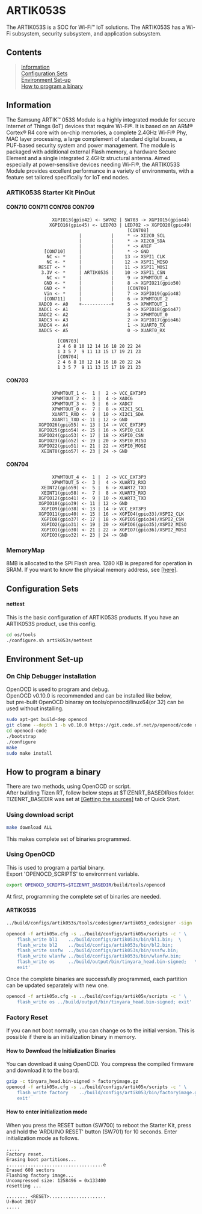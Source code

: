 # ARTIK053S

The ARTIK053S is a SOC for Wi-Fi™ IoT solutions. The ARTIK053S has a Wi-Fi subsystem, security subsystem, and application subsystem.

## Contents

> [Information](#information)  
> [Configuration Sets](#configuration-sets)  
> [Environment Set-up](#environment-set-up)  
> [How to program a binary](#how-to-program-a-binary)

## Information

The Samsung ARTIK™ 053S Module is a highly integrated module for secure Internet of Things (IoT) devices that require Wi-Fi®. It is based on an ARM® Cortex® R4 core with on-chip memories, a complete 2.4GHz Wi-Fi® Phy, MAC layer processing, a large complement of standard digital buses, a PUF-based security system and power management. The module is packaged with additional external Flash memory, a hardware Secure Element and a single integrated 2.4GHz structural antenna.
Aimed especially at power-sensitive devices needing Wi-Fi®, the ARTIK053S Module provides excellent performance in a variety of environments, with a feature set tailored specifically for IoT end nodes.

### ARTIK053S Starter Kit PinOut
#### CON710 CON711 CON708 CON709
```
                 XGPIO13(gpio42) <- SW702 | SW703 -> XGPIO15(gpio44)
                XGPIO16(gpio45) <- LED703 | LED702 -> XGPIO20(gpio49)
                                             [CON708]
                           |           |     * -> XI2C0_SCL
                           |           |     * -> XI2C0_SDA
                           |           |     * -> AREF
              [CON710]     |           |     * -> GND
               NC <- *     |           |    13 -> XSPI1_CLK
               NC <- *     |           |    12 -> XSPI1_MISO
            RESET <- *     |           |    11 -> XSPI1_MOSI
             3.3V <- *     | ARTIK053S |    10 -> XSPI1_CSN
               NC <- *     |           |     9 -> XPWMTOUT_4
              GND <- *     |           |     8 -> XGPIO21(gpio50)
              GND <- *     |           |     [CON709]
              Vin <- *     |           |     7 -> XGPIO19(gpio48)
              [CON711]     |           |     6 -> XPWMTOUT_2
            XADC0 <- A0    +-----------+     5 -> XPWMTOUT_1
            XADC1 <- A1                      4 -> XGPIO18(gpio47)
            XADC2 <- A2                      3 -> XPWMTOUT_0
            XADC3 <- A3                      2 -> XGPIO17(gpio46)
            XADC4 <- A4                      1 -> XUART0_TX
            XADC5 <- A5                      0 -> XUART0_RX

                   [CON703]
                   2 4 6 8 10 12 14 16 18 20 22 24
                   1 3 5 7  9 11 13 15 17 19 21 23
                   [CON704]
                   2 4 6 8 10 12 14 16 18 20 22 24
                   1 3 5 7  9 11 13 15 17 19 21 23
```
#### CON703
```
                 XPWMTOUT_1 <-  1 |  2 -> VCC_EXT3P3
                 XPWMTOUT_2 <-  3 |  4 -> XADC6
                 XPWMTOUT_3 <-  5 |  6 -> XADC7
                 XPWMTOUT_0 <-  7 |  8 -> XI2C1_SCL
                 XUART1_RXD <-  9 | 10 -> XI2C1_SDA
                 XUART1_TXD <- 11 | 12 -> GND
            XGPIO26(gpio55) <- 13 | 14 -> VCC_EXT3P3
            XGPIO25(gpio54) <- 15 | 16 -> XSPI0_CLK
            XGPIO24(gpio53) <- 17 | 18 -> XSPI0_CSN
            XGPIO23(gpio52) <- 19 | 20 -> XSPI0_MISO
            XGPIO22(gpio51) <- 21 | 22 -> XSPI0_MOSI
             XEINT0(gpio57) <- 23 | 24 -> GND
```
#### CON704
```
                 XPWMTOUT_4 <-  1 |  2 -> VCC_EXT3P3
                 XPWMTOUT_5 <-  3 |  4 -> XUART2_RXD
             XEINT2(gpio59) <-  5 |  6 -> XUART2_TXD
             XEINT1(gpio58) <-  7 |  8 -> XUART3_RXD
            XGPIO12(gpio41) <-  9 | 10 -> XUART3_TXD
            XGPIO10(gpio39) <- 11 | 12 -> GND
             XGPIO9(gpio38) <- 13 | 14 -> VCC_EXT3P3
            XGPIO11(gpio40) <- 15 | 16 -> XGPIO4(gpio33)/XSPI2_CLK
             XGPIO8(gpio37) <- 17 | 18 -> XGPIO5(gpio34)/XSPI2_CSN
             XGPIO2(gpio31) <- 19 | 20 -> XGPIO6(gpio35)/XSPI2_MISO
             XGPIO1(gpio30) <- 21 | 22 -> XGPIO7(gpio36)/XSPI2_MOSI
             XGPIO3(gpio32) <- 23 | 24 -> GND
```

### MemoryMap

8MB is allocated to the SPI Flash area. 1280 KB is prepared for operation in SRAM. If you want to know the physical memory address, see [[here]](scripts/README.md).

## Configuration Sets

#### nettest

This is the basic configuration of ARTIK053S products. If you have an ARTIK053S product, use this config.

```bash
cd os/tools
./configure.sh artik053s/nettest
```

## Environment Set-up
### On Chip Debugger installation

OpenOCD is used to program and debug.  
OpenOCD v0.10.0 is recommended and can be installed like below,  
but pre-built OpenOCD binaray on tools/openocd/linux64(or 32) can be used without installing.
```bash
sudo apt-get build-dep openocd
git clone --depth 1 -b v0.10.0 https://git.code.sf.net/p/openocd/code openocd-code
cd openocd-code
./bootstrap
./configure
make
sudo make install
```

## How to program a binary

There are two methods, using OpenOCD or script.  
After building Tizen RT, follow below steps at $TIZENRT_BASEDIR/os folder.  
TIZENRT_BASEDIR was set at [[Getting the sources]](../../../README.md#getting-the-sources) tab of Quick Start.

### Using download script

```bash
make download ALL
```
This makes complete set of binaries programmed.

### Using OpenOCD

This is used to program a partial binary.  
Export 'OPENOCD_SCRIPTS' to environment variable.

```bash
export OPENOCD_SCRIPTS=$TIZENRT_BASEDIR/build/tools/openocd
```

At first, programming the complete set of binaries are needed.

#### ARTIK053S

```bash
../build/configs/artik053s/tools/codesigner/artik053_codesigner -sign ../build/output/bin/tinyara_head.bin

openocd -f artik05x.cfg -s ../build/configs/artik05x/scripts -c ' \
    flash_write bl1    ../build/configs/artik053s/bin/bl1.bin;  \
    flash_write bl2    ../build/configs/artik053s/bin/bl2.bin;         \
    flash_write sssfw  ../build/configs/artik053s/bin/sssfw.bin;       \
    flash_write wlanfw ../build/configs/artik053s/bin/wlanfw.bin;      \
    flash_write os     ../build/output/bin/tinyara_head.bin-signed;   \
    exit'
```

Once the complete binaries are successfully programmed, each partition can be updated separately with new one.

```bash
openocd -f artik05x.cfg -s ../build/configs/artik05x/scripts -c ' \
    flash_write os ../build/output/bin/tinyara_head.bin-signed; exit'
```

### Factory Reset

If you can not boot normally, you can change os to the initial version. This is possible if there is an initialization binary in memory.

#### How to Download the Initialization Binaries

You can download it using OpenOCD. You compress the compiled firmware and download it to the board.

```bash
gzip -c tinyara_head.bin-signed > factoryimage.gz
openocd -f artik05x.cfg -s ../build/configs/artik05x/scripts -c ' \
    flash_write factory    ../build/configs/artik053/bin/factoryimage.gz;      \
    exit'
```

#### How to enter initialization mode

When you press the RESET button (SW700) to reboot the Starter Kit, press and hold the 'ARDUINO RESET' button (SW701) for 10 seconds. Enter initialization mode as follows.
```
.....
Factory reset.
Erasing boot partitions...
....................................e
Erased 600 sectors
Flashing factory image...
Uncompressed size: 1258496 = 0x133400
resetting ...

........ <RESET>.....................
U-Boot 2017
.....
```
